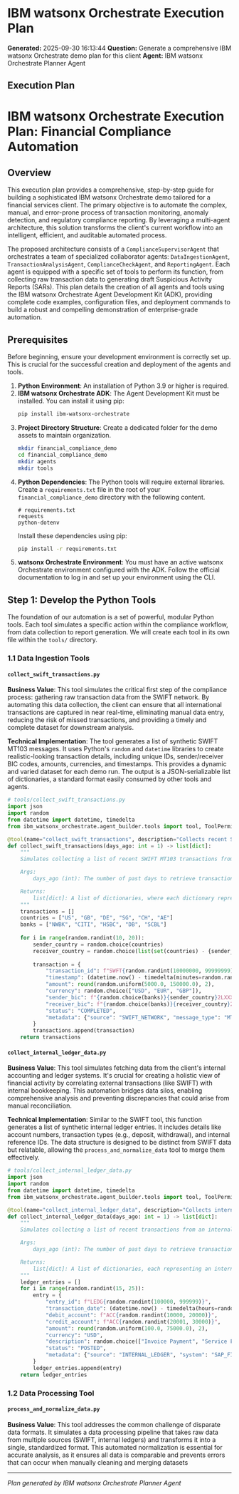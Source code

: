 # IBM watsonx Orchestrate Execution Plan

**Generated:** 2025-09-30 16:13:44
**Question:** Generate a comprehensive IBM watsonx Orchestrate demo plan for this client
**Agent:** IBM watsonx Orchestrate Planner Agent

## Execution Plan

# IBM watsonx Orchestrate Execution Plan: Financial Compliance Automation

## Overview
This execution plan provides a comprehensive, step-by-step guide for building a sophisticated IBM watsonx Orchestrate demo tailored for a financial services client. The primary objective is to automate the complex, manual, and error-prone process of transaction monitoring, anomaly detection, and regulatory compliance reporting. By leveraging a multi-agent architecture, this solution transforms the client's current workflow into an intelligent, efficient, and auditable automated process.

The proposed architecture consists of a `ComplianceSupervisorAgent` that orchestrates a team of specialized collaborator agents: `DataIngestionAgent`, `TransactionAnalysisAgent`, `ComplianceCheckAgent`, and `ReportingAgent`. Each agent is equipped with a specific set of tools to perform its function, from collecting raw transaction data to generating draft Suspicious Activity Reports (SARs). This plan details the creation of all agents and tools using the IBM watsonx Orchestrate Agent Development Kit (ADK), providing complete code examples, configuration files, and deployment commands to build a robust and compelling demonstration of enterprise-grade automation.

## Prerequisites
Before beginning, ensure your development environment is correctly set up. This is crucial for the successful creation and deployment of the agents and tools.

1.  **Python Environment**: An installation of Python 3.9 or higher is required.
2.  **IBM watsonx Orchestrate ADK**: The Agent Development Kit must be installed. You can install it using pip:
    ```bash
    pip install ibm-watsonx-orchestrate
    ```
3.  **Project Directory Structure**: Create a dedicated folder for the demo assets to maintain organization.
    ```bash
    mkdir financial_compliance_demo
    cd financial_compliance_demo
    mkdir agents
    mkdir tools
    ```
4.  **Python Dependencies**: The Python tools will require external libraries. Create a `requirements.txt` file in the root of your `financial_compliance_demo` directory with the following content.
    ```text
    # requirements.txt
    requests
    python-dotenv
    ```
    Install these dependencies using pip:
    ```bash
    pip install -r requirements.txt
    ```
5.  **watsonx Orchestrate Environment**: You must have an active watsonx Orchestrate environment configured with the ADK. Follow the official documentation to log in and set up your environment using the CLI.

## Step 1: Develop the Python Tools
The foundation of our automation is a set of powerful, modular Python tools. Each tool simulates a specific action within the compliance workflow, from data collection to report generation. We will create each tool in its own file within the `tools/` directory.

### 1.1 Data Ingestion Tools

#### `collect_swift_transactions.py`
**Business Value**: This tool simulates the critical first step of the compliance process: gathering raw transaction data from the SWIFT network. By automating this data collection, the client can ensure that all international transactions are captured in near real-time, eliminating manual data entry, reducing the risk of missed transactions, and providing a timely and complete dataset for downstream analysis.

**Technical Implementation**: The tool generates a list of synthetic SWIFT MT103 messages. It uses Python's `random` and `datetime` libraries to create realistic-looking transaction details, including unique IDs, sender/receiver BIC codes, amounts, currencies, and timestamps. This provides a dynamic and varied dataset for each demo run. The output is a JSON-serializable list of dictionaries, a standard format easily consumed by other tools and agents.

```python
# tools/collect_swift_transactions.py
import json
import random
from datetime import datetime, timedelta
from ibm_watsonx_orchestrate.agent_builder.tools import tool, ToolPermission

@tool(name="collect_swift_transactions", description="Collects recent SWIFT transaction data for analysis.", permission=ToolPermission.ADMIN)
def collect_swift_transactions(days_ago: int = 1) -> list[dict]:
    """
    Simulates collecting a list of recent SWIFT MT103 transactions from an external system.

    Args:
        days_ago (int): The number of past days to retrieve transactions for. Defaults to 1.

    Returns:
        list[dict]: A list of dictionaries, where each dictionary represents a SWIFT transaction.
    """
    transactions = []
    countries = ["US", "GB", "DE", "SG", "CH", "AE"]
    banks = ["NWBK", "CITI", "HSBC", "DB", "SCBL"]
    
    for i in range(random.randint(10, 20)):
        sender_country = random.choice(countries)
        receiver_country = random.choice(list(set(countries) - {sender_country}))
        
        transaction = {
            "transaction_id": f"SWFT{random.randint(10000000, 99999999)}",
            "timestamp": (datetime.now() - timedelta(minutes=random.randint(1, days_ago * 1440))).isoformat(),
            "amount": round(random.uniform(5000.0, 150000.0), 2),
            "currency": random.choice(["USD", "EUR", "GBP"]),
            "sender_bic": f"{random.choice(banks)}{sender_country}2LXXX",
            "receiver_bic": f"{random.choice(banks)}{receiver_country}2LXXX",
            "status": "COMPLETED",
            "metadata": {"source": "SWIFT_NETWORK", "message_type": "MT103"}
        }
        transactions.append(transaction)
    return transactions
```

#### `collect_internal_ledger_data.py`
**Business Value**: This tool simulates fetching data from the client's internal accounting and ledger systems. It's crucial for creating a holistic view of financial activity by correlating external transactions (like SWIFT) with internal bookkeeping. This automation bridges data silos, enabling comprehensive analysis and preventing discrepancies that could arise from manual reconciliation.

**Technical Implementation**: Similar to the SWIFT tool, this function generates a list of synthetic internal ledger entries. It includes details like account numbers, transaction types (e.g., deposit, withdrawal), and internal reference IDs. The data structure is designed to be distinct from SWIFT data but relatable, allowing the `process_and_normalize_data` tool to merge them effectively.

```python
# tools/collect_internal_ledger_data.py
import json
import random
from datetime import datetime, timedelta
from ibm_watsonx_orchestrate.agent_builder.tools import tool, ToolPermission

@tool(name="collect_internal_ledger_data", description="Collects internal ledger transaction data.", permission=ToolPermission.ADMIN)
def collect_internal_ledger_data(days_ago: int = 1) -> list[dict]:
    """
    Simulates collecting a list of recent transactions from an internal ledger system.

    Args:
        days_ago (int): The number of past days to retrieve transactions for. Defaults to 1.

    Returns:
        list[dict]: A list of dictionaries, each representing an internal ledger entry.
    """
    ledger_entries = []
    for i in range(random.randint(15, 25)):
        entry = {
            "entry_id": f"LEDG{random.randint(100000, 999999)}",
            "transaction_date": (datetime.now() - timedelta(hours=random.randint(1, days_ago * 24))).isoformat(),
            "debit_account": f"ACC{random.randint(10000, 20000)}",
            "credit_account": f"ACC{random.randint(20001, 30000)}",
            "amount": round(random.uniform(100.0, 75000.0), 2),
            "currency": "USD",
            "description": random.choice(["Invoice Payment", "Service Fee", "Payroll Deposit", "Inter-account Transfer"]),
            "status": "POSTED",
            "metadata": {"source": "INTERNAL_LEDGER", "system": "SAP_FICO"}
        }
        ledger_entries.append(entry)
    return ledger_entries
```

### 1.2 Data Processing Tool

#### `process_and_normalize_data.py`
**Business Value**: This tool addresses the common challenge of disparate data formats. It simulates a data processing pipeline that takes raw data from multiple sources (SWIFT, internal ledgers) and transforms it into a single, standardized format. This automated normalization is essential for accurate analysis, as it ensures all data is comparable and prevents errors that can occur when manually cleaning and merging datasets

---
*Plan generated by IBM watsonx Orchestrate Planner Agent*
